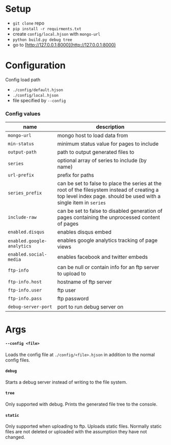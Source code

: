 # Setup

* `git clone` repo
* `pip install -r requirments.txt`
* create `config/local.hjson` with `mongo-url`
* `python build.py debug tree`
* go to [http://127.0.0.1:8000](http://127.0.0.1:8000)

# Configuration

Config load path 
* `./config/default.hjson`
* `./config/local.hjson`
* file specified by `--config`

### Config values

| name             | description   |
|------------------|---------------|
| `mongo-url`      | mongo host to load data from
| `min-status`     | minimum status value for pages to include
| `output-path`    | path to output generated files to
| `series`         | optional array of series to include (by name)
| `url-prefix`     | prefix for paths
| `series_prefix`  | can be set to false to place the series at the root of the filesystem instead of creating a top level index page. should be used with a single item in `series`
| `include-raw`    | can be set to false to disabled generation of pages containing the unprocessed content of pages
| `enabled.disqus` | enables disqus embed
| `enabled.google-analytics` | enables google analytics tracking of page views
| `enabled.social-media` | enables facebook and twitter embeds
| `ftp-info`       | can be null or contain info for an ftp server to upload to
| `ftp-info.host`  | hostname of ftp server
| `ftp-info.user`  | ftp user
| `ftp-info.pass`  | ftp password
| `debug-server-port` | port to run debug server on

# Args

#### `--config <file>`

Loads the config file at `./config/<file>.hjson` in addition to the normal config files.

#### `debug`

Starts a debug server instead of writing to the file system.

#### `tree`

Only supported with debug. Prints the generated file tree to the console.

#### `static`

Only supported when uploading to ftp. Uploads static files. Normally static files are not deleted or uploaded with the assumption they have not changed.
